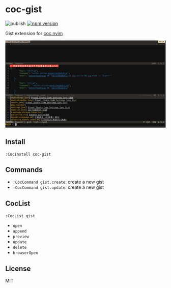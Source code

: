 # coc-gist

![publish](https://github.com/voldikss/coc-gist/workflows/publish/badge.svg)
[![npm version](https://badge.fury.io/js/coc-gist.svg)](https://badge.fury.io/js/coc-gist)

Gist extension for [coc.nvim](https://github.com/neoclide/coc.nvim)

![](./assets/demo.png)

## Install

```
:CocInstall coc-gist
```

## Commands

- `:CocCommand gist.create`: create a new gist
- `:CocCommand gist.update`: create a new gist

## CocList

`:CocList gist`

- `open`
- `append`
- `preview`
- `update`
- `delete`
- `browserOpen`

## License

MIT
